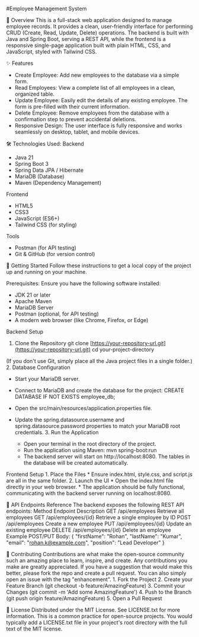 ﻿#Employee Management System
 
📝 Overview
This is a full-stack web application designed to manage employee records. It provides a clean, user-friendly interface for performing CRUD (Create, Read, Update, Delete) operations. The backend is built with Java and Spring Boot, serving a REST API, while the frontend is a responsive single-page application built with plain HTML, CSS, and JavaScript, styled with Tailwind CSS.

✨ Features
* Create Employee: Add new employees to the database via a simple form.
* Read Employees: View a complete list of all employees in a clean, organized table.
* Update Employee: Easily edit the details of any existing employee. The form is pre-filled with their current information.
* Delete Employee: Remove employees from the database with a confirmation step to prevent accidental deletions.
* Responsive Design: The user interface is fully responsive and works seamlessly on desktop, tablet, and mobile devices.

🛠️ Technologies Used:
Backend
* Java 21
* Spring Boot 3
* Spring Data JPA / Hibernate
* MariaDB (Database)
* Maven (Dependency Management)

Frontend
* HTML5
* CSS3
* JavaScript (ES6+)
* Tailwind CSS (for styling)

Tools
* Postman (for API testing)
* Git & GitHub (for version control)

🚀 Getting Started
Follow these instructions to get a local copy of the project up and running on your machine.

Prerequisites:
Ensure you have the following software installed:
* JDK 21 or later
* Apache Maven
* MariaDB Server
* Postman (optional, for API testing)
* A modern web browser (like Chrome, Firefox, or Edge)

Backend Setup
1. Clone the Repository
git clone [https://your-repository-url.git](https://your-repository-url.git)
cd your-project-directory

(If you don't use Git, simply place all the Java project files in a single folder.)
2. Database Configuration
   * Start your MariaDB server.
   * Connect to MariaDB and create the database for the project:
CREATE DATABASE IF NOT EXISTS employee_db;

   * Open the src/main/resources/application.properties file.
   * Update the spring.datasource.username and spring.datasource.password properties to match your MariaDB root credentials.
      3. Run the Application
      * Open your terminal in the root directory of the project.
      * Run the application using Maven:
mvn spring-boot:run
      * The backend server will start on http://localhost:8080. The tables in the database will be created automatically.

Frontend Setup 
         1. Place the Files
         * Ensure index.html, style.css, and script.js are all in the same folder.
         2. Launch the UI
         * Open the index.html file directly in your web browser.
         * The application should be fully functional, communicating with the backend server running on localhost:8080.

📖 API Endpoints Reference
The backend exposes the following REST API endpoints:
Method
	Endpoint
	Description
	GET
	/api/employees
	Retrieve all employees
	GET
	/api/employees/{id}
	Retrieve a single employee by ID
	POST
	/api/employees
	Create a new employee
	PUT
	/api/employees/{id}
	Update an existing employee
	DELETE
	/api/employees/{id}
	Delete an employee
	Example POST/PUT Body:
{
   "firstName": "Rohan",
   "lastName": "Kumar",
   "email": "rohan.k@example.com",
   "position": "Lead Developer"
}

🤝 Contributing
Contributions are what make the open-source community such an amazing place to learn, inspire, and create. Any contributions you make are greatly appreciated.
If you have a suggestion that would make this better, please fork the repo and create a pull request. You can also simply open an issue with the tag "enhancement".
         1. Fork the Project
         2. Create your Feature Branch (git checkout -b feature/AmazingFeature)
         3. Commit your Changes (git commit -m 'Add some AmazingFeature')
         4. Push to the Branch (git push origin feature/AmazingFeature)
         5. Open a Pull Request
         
📜 License
Distributed under the MIT License. See LICENSE.txt for more information.
This is a common practice for open-source projects. You would typically add a LICENSE.txt file in your project's root directory with the full text of the MIT license.
